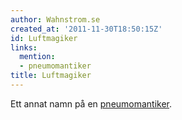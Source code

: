 ```yaml
---
author: Wahnstrom.se
created_at: '2011-11-30T18:50:15Z'
id: Luftmagiker
links:
  mention:
  - pneumomantiker
title: Luftmagiker
---
```


Ett annat namn på en [pneumomantiker].

  [pneumomantiker]: pneumomantiker